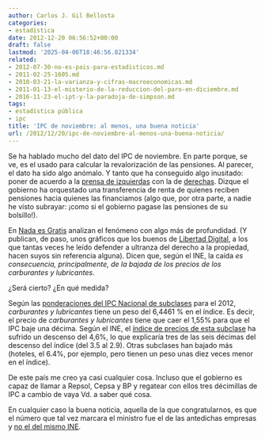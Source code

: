 ```yaml
---
author: Carlos J. Gil Bellosta
categories:
- estadística
date: 2012-12-20 06:56:52+00:00
draft: false
lastmod: '2025-04-06T18:46:56.821334'
related:
- 2012-07-30-no-es-pais-para-estadisticos.md
- 2011-02-25-1605.md
- 2010-03-21-la-varianza-y-cifras-macroeconomicas.md
- 2011-01-13-el-misterio-de-la-reduccion-del-paro-en-diciembre.md
- 2016-11-23-el-ipt-y-la-paradoja-de-simpson.md
tags:
- estadística pública
- ipc
title: 'IPC de noviembre: al menos, una buena noticia'
url: /2012/12/20/ipc-de-noviembre-al-menos-una-buena-noticia/
---
```


Se ha hablado mucho del dato del IPC de noviembre. En parte porque, se ve, es el usado para calcular la revalorización de las pensiones. Al parecer, el dato ha sido algo anómalo. Y tanto que ha conseguido algo inusitado: poner de acuerdo a la [prensa de izquierdas](http://www.lahaine.org/index.php?p=65928) con la de [derechas](http://www.libremercado.com/2012-12-07/asi-se-cocino-el-ipc-de-noviembre-para-suavizar-la-congelacion-de-las-pensiones-1276476298/). Dizque el gobierno ha orquestado una transferencia de renta de quienes reciben pensiones hacia quienes las financiamos (algo que, por otra parte, a nadie he visto subrayar: ¡como si el gobierno pagase las pensiones de su bolsillo!).

En [Nada es Gratis](http://www.fedeablogs.net/economia/?p=26796) analizan el fenómeno con algo más de profundidad. (Y publican, de paso, unos gráficos que los buenos de [Libertad Digital](http://www.libremercado.com/2012-12-07/asi-se-cocino-el-ipc-de-noviembre-para-suavizar-la-congelacion-de-las-pensiones-1276476298/), a los que tantas veces he leído defender a ultranza del derecho a la propiedad, hacen suyos sin referencia alguna). Dicen que, según el INE, la caída _es consecuencia, principalmente, de la bajada de los precios de los carburantes y lubricantes_.

¿Será cierto? ¿En qué medida?

Según las [ponderaciones del IPC Nacional de subclases](http://www.ine.es/jaxiBD/tabla.do?per=12&type=db&divi=IPP&idtab=28) para el 2012, _carburantes y lubricantes_ tiene un peso del 6,4461 % en el índice. Es decir, el precio de _carburantes y lubricantes_ tiene que caer el 1,55% para que el IPC baje una décima. Según el INE, el [índice de precios de esta subclase](http://www.ine.es/jaxiBD/tabla.do?per=01&type=db&divi=IPC&idtab=113#nogo) ha sufrido un descenso del 4,6%, lo que explicaría tres de las seis décimas del descenso del índice (del 3.5 al 2.9). Otras subclases han bajado más (hoteles, el 6.4%, por ejemplo, pero tienen un peso unas diez veces menor en el índice).

De este país me creo ya casi cualquier cosa. Incluso que el gobierno es capaz de llamar a Repsol, Cepsa y BP y regatear con ellos tres décimillas de IPC a cambio de vaya Vd. a saber qué cosa.

En cualquier caso la buena noticia, aquella de la que congratularnos, es que el número que tal vez marcara el ministro fue el de las antedichas empresas y [no el del mismo INE](https://datanalytics.com/2012/02/27/desconfianza-en-la-estadistica-publica-argentina/).